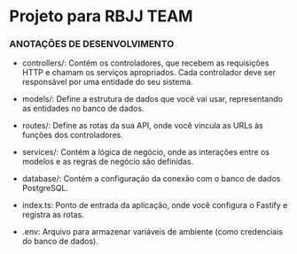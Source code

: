 # Projeto para RBJJ TEAM

### ANOTAÇÕES DE DESENVOLVIMENTO

- controllers/: Contém os controladores, que recebem as requisições HTTP e chamam os serviços apropriados. Cada controlador deve ser responsável por uma entidade do seu sistema.

- models/: Define a estrutura de dados que você vai usar, representando as entidades no banco de dados.

- routes/: Define as rotas da sua API, onde você vincula as URLs às funções dos controladores.

- services/: Contém a lógica de negócio, onde as interações entre os modelos e as regras de negócio são definidas.

- database/: Contém a configuração da conexão com o banco de dados PostgreSQL.

- index.ts: Ponto de entrada da aplicação, onde você configura o Fastify e registra as rotas.

- .env: Arquivo para armazenar variáveis de ambiente (como credenciais do banco de dados).
